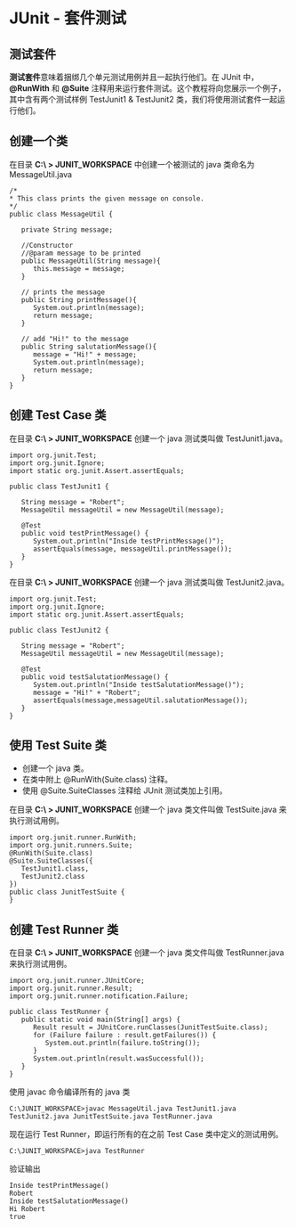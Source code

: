 # JUnit - 套件测试

## 测试套件

**测试套件**意味着捆绑几个单元测试用例并且一起执行他们。在 JUnit 中，**@RunWith** 和 **@Suite** 注释用来运行套件测试。这个教程将向您展示一个例子，其中含有两个测试样例 TestJunit1 & TestJunit2 类，我们将使用测试套件一起运行他们。

## 创建一个类

在目录 **C:\ > JUNIT_WORKSPACE** 中创建一个被测试的 java 类命名为 MessageUtil.java

```
/*
* This class prints the given message on console.
*/
public class MessageUtil {

   private String message;

   //Constructor
   //@param message to be printed
   public MessageUtil(String message){
      this.message = message; 
   }

   // prints the message
   public String printMessage(){
      System.out.println(message);
      return message;
   }   

   // add "Hi!" to the message
   public String salutationMessage(){
      message = "Hi!" + message;
      System.out.println(message);
      return message;
   }   
}  
```

## 创建 Test Case 类

在目录 **C:\ > JUNIT_WORKSPACE** 创建一个 java 测试类叫做  TestJunit1.java。

```
import org.junit.Test;
import org.junit.Ignore;
import static org.junit.Assert.assertEquals;

public class TestJunit1 {

   String message = "Robert";	
   MessageUtil messageUtil = new MessageUtil(message);
   
   @Test
   public void testPrintMessage() {	
      System.out.println("Inside testPrintMessage()");    
      assertEquals(message, messageUtil.printMessage());     
   }
}
```

在目录 **C:\ > JUNIT_WORKSPACE** 创建一个 java 测试类叫做 TestJunit2.java。

```
import org.junit.Test;
import org.junit.Ignore;
import static org.junit.Assert.assertEquals;

public class TestJunit2 {

   String message = "Robert";	
   MessageUtil messageUtil = new MessageUtil(message);
 
   @Test
   public void testSalutationMessage() {
      System.out.println("Inside testSalutationMessage()");
      message = "Hi!" + "Robert";
      assertEquals(message,messageUtil.salutationMessage());
   }
}
```

## 使用 Test Suite 类

- 创建一个 java 类。
- 在类中附上 @RunWith(Suite.class) 注释。
- 使用 @Suite.SuiteClasses 注释给 JUnit 测试类加上引用。

在目录 **C:\ > JUNIT_WORKSPACE** 创建一个 java 类文件叫做 TestSuite.java 来执行测试用例。

```
import org.junit.runner.RunWith;
import org.junit.runners.Suite;
@RunWith(Suite.class)
@Suite.SuiteClasses({
   TestJunit1.class,
   TestJunit2.class
})
public class JunitTestSuite {   
}  
```

## 创建 Test Runner 类

在目录 **C:\ > JUNIT_WORKSPACE** 创建一个 java 类文件叫做 TestRunner.java 来执行测试用例。

```
import org.junit.runner.JUnitCore;
import org.junit.runner.Result;
import org.junit.runner.notification.Failure;

public class TestRunner {
   public static void main(String[] args) {
      Result result = JUnitCore.runClasses(JunitTestSuite.class);
      for (Failure failure : result.getFailures()) {
         System.out.println(failure.toString());
      }
      System.out.println(result.wasSuccessful());
   }
}  
```

使用 javac 命令编译所有的 java 类

```
C:\JUNIT_WORKSPACE>javac MessageUtil.java TestJunit1.java 
TestJunit2.java JunitTestSuite.java TestRunner.java
```

现在运行 Test Runner，即运行所有的在之前 Test Case 类中定义的测试用例。

```
C:\JUNIT_WORKSPACE>java TestRunner
```

验证输出

```
Inside testPrintMessage()
Robert
Inside testSalutationMessage()
Hi Robert
true
```
